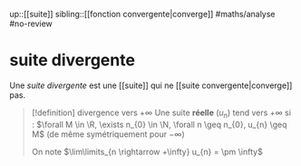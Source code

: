 up::[[suite]]
sibling::[[fonction convergente|converge]]
#maths/analyse #no-review 
# suite divergente
Une _suite divergente_ est une [[suite]] qui ne [[suite convergente|converge]] pas.

> [!definition] divergence vers $+\infty$
> Une suite **réelle** $(u_n)$ tend vers $+\infty$ si :
> $\forall M \in \R, \exists n_{0} \in \N, \forall n \geq n_{0}, u_{n} \geq M$
> (de même symétriquement pour $-\infty$)
> 
> On note $\lim\limits_{n \rightarrow +\infty} u_{n} = \pm \infty$


